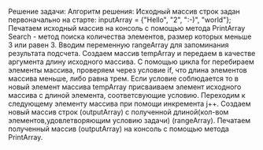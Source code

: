 Решение задачи:
Алгоритм решения:
Исходный массив строк задан первоначально на старте: inputArray = {"Hello", "2", ":-)", "world"};
Печатаем исходный массив на консоль с помощью метода PrintArray
Search - метод поиска количества элементов, размер которых меньше 3 или равен 3. Вводим переменную rangeArray для запоминания результата подсчета. Создаем массив tempArray и передаем в качестве аргумента длину исходного массива. С помощью цикла for перебираем элементы массива, проверяем через условие if, что длина элементов массива меньше, либо равна трем. Если условие соблюдается то в новый элемент массива tempArray присваиваем элемент исходного массива с длиной элемента, соответсвующие условию. Переходим к следующему элементу массива при помощи инкремента j++.
Создаем новый массив строк (outputArray) с полученной длиной(кол-вом элементов,удовлетворяющим условию задачи) (rangeArray).
Печатаем полученный массив (outputArray) на консоль с помощью метода PrintArray.
